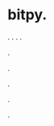 # bitpy.
.
.
.
.












.






















































.
























.



























.

















































































.























